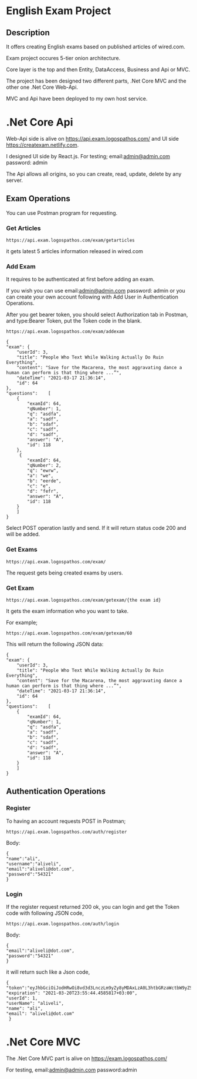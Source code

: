 
# English Exam Project

## Description

It offers creating English exams based on published articles of wired.com.

Exam project occures 5-tier onion architecture. 

Core layer is the top and then Entity, DataAccess, Business and Api or MVC.

The project has been designed two different parts, .Net Core MVC and the other one .Net Core Web-Api.

MVC and Api have been deployed to my own host service.

# .Net Core Api

Web-Api side is alive on https://api.exam.logospathos.com/ and UI side https://createxam.netlify.com. 

I designed UI side by React.js. For testing; email:admin@admin.com password: admin

The Api allows all origins, so you can create, read, update, delete by any server.

## Exam Operations

You can use Postman program for requesting.

### Get Articles

`https://api.exam.logospathos.com/exam/getarticles`

it gets latest 5 articles information released in wired.com

### Add Exam
It requires to be authenticated at first before adding an exam.

If you wish you can use email:admin@admin.com password: admin or you can create your own account following with Add User in Authentication Operations.

After you get bearer token, you should select Authorization tab in Postman, and type:Bearer Token, put the Token code in the blank. 

`https://api.exam.logospathos.com/exam/addexam`

    {
    "exam": {
        "userId": 3,
        "title": "People Who Text While Walking Actually Do Ruin Everything",
        "content": "Save for the Macarena, the most aggravating dance a human can perform is that thing where ...”",
        "dateTime": "2021-03-17 21:36:14",
        "id": 64
    },
    "questions":    [
        {
            "examId": 64,
            "qNumber": 1,
            "q": "asdfa",
            "a": "sadf",
            "b": "sdaf",
            "c": "sadf",
            "d": "sadf",
            "answer": "A",
            "id": 118
        },
         {
            "examId": 64,
            "qNumber": 2,
            "q": "ewrw",
            "a": "we",
            "b": "eerde",
            "c": "e",
            "d": "fefr",
            "answer": "A",
            "id": 118
        }
        ]
    }

Select POST operation lastly and send. If it will return status code 200 and will be added.



### Get Exams

`https://api.exam.logospathos.com/exam/`

The request gets being created exams by users.

### Get Exam

`https://api.exam.logospathos.com/exam/getexam/{the exam id}`

It gets the exam information who you want to take.

For example;

`https://api.exam.logospathos.com/exam/getexam/60`

 This will return the following JSON data:

    {
    "exam": {
        "userId": 3,
        "title": "People Who Text While Walking Actually Do Ruin Everything",
        "content": "Save for the Macarena, the most aggravating dance a human can perform is that thing where ...”",
        "dateTime": "2021-03-17 21:36:14",
        "id": 64
    },
    "questions":    [
        {
            "examId": 64,
            "qNumber": 1,
            "q": "asdfa",
            "a": "sadf",
            "b": "sdaf",
            "c": "sadf",
            "d": "sadf",
            "answer": "A",
            "id": 118
        }
        ]
    }

## Authentication Operations

### Register
To having an account requests POST in Postman;

`https://api.exam.logospathos.com/auth/register`

Body:
 
    {
    "name":"ali",
    "username":"aliveli",
    "email":"aliveli@dot.com",
    "password":"54321"
    }
    

### Login
If the register request returned 200 ok, you can login and get the Token code with following JSON code,

`https://api.exam.logospathos.com/auth/login`

Body:

    {
    "email":"aliveli@dot.com",
    "password":"54321"
    }
    
it will return such like a Json code, 
    
    {
    "token":"eyJhbGciOiJodHRwOi8vd3d3LnczLm9yZy8yMDAxLzA0L3htbGRzaWctbW9yZSNobWFyJVc2VySWQiOiIxIiwiZW1haWwiOiJzaW5hbkBkb3QuY29tIiwiaHR0cDovL3NjaGVtYXMueG1sc29hcC5vc...", 
    "expiration": "2021-03-20T23:55:44.4585817+03:00",
    "userId": 1,
    "userName": "aliveli",
    "name": "ali",
    "email": "aliveli@dot.com"
     }
     
# .Net Core MVC

The .Net Core MVC part is alive on https://exam.logospathos.com/

For testing, email:admin@admin.com password:admin
